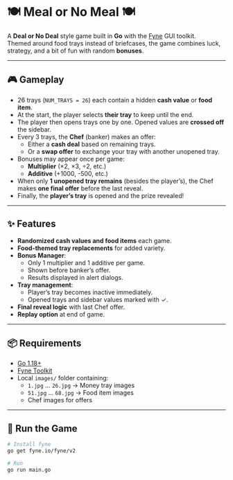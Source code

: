 # 🍽️ Meal or No Meal 🍽️

A **Deal or No Deal** style game built in **Go** with the [Fyne](https://fyne.io) GUI toolkit.  
Themed around food trays instead of briefcases, the game combines luck, strategy, and a bit of fun with random **bonuses**.

---

## 🎮 Gameplay

- 26 trays (`NUM_TRAYS = 26`) each contain a hidden **cash value** or **food item**.  
- At the start, the player selects **their tray** to keep until the end.  
- The player then opens trays one by one. Opened values are **crossed off** the sidebar.  
- Every 3 trays, the **Chef** (banker) makes an offer:
  - Either a **cash deal** based on remaining trays.
  - Or a **swap offer** to exchange your tray with another unopened tray.
- Bonuses may appear once per game:
  - **Multiplier** (×2, ×3, ÷2, etc.)
  - **Additive** (+1000, -500, etc.)
- When only **1 unopened tray remains** (besides the player’s), the Chef makes **one final offer** before the last reveal.
- Finally, the **player’s tray** is opened and the prize revealed!

---

## ✨ Features

- **Randomized cash values and food items** each game.  
- **Food-themed tray replacements** for added variety.  
- **Bonus Manager**:
  - Only 1 multiplier and 1 additive per game.
  - Shown before banker’s offer.
  - Results displayed in alert dialogs.  
- **Tray management**:
  - Player’s tray becomes inactive immediately.
  - Opened trays and sidebar values marked with ✓.  
- **Final reveal logic** with last Chef offer.  
- **Replay option** at end of game.  

---

## 📦 Requirements

- [Go 1.18+](https://golang.org/dl/)  
- [Fyne Toolkit](https://developer.fyne.io/started/)  
- Local `images/` folder containing:
  - `1.jpg` … `26.jpg` → Money tray images
  - `51.jpg` … `68.jpg` → Food item images
  - Chef images for offers  

---

## 🚀 Run the Game

```bash
# Install fyne
go get fyne.io/fyne/v2

# Run
go run main.go
